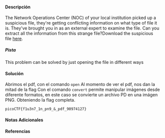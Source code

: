 #### Descripción
The Network Operations Center (NOC) of your local institution picked up a suspicious file, they're getting conflicting information on what type of file it is. They've brought you in as an external expert to examine the file. Can you extract all the information from this strange file?Download the suspicious file [here](https://artifacts.picoctf.net/c_titan/96/flag2of2-final.pdf).
##### Pista
This problem can be solved by just opening the file in different ways

#### Solución 
Abrimos el pdf, con el comando `open`
Al momento de ver el pdf, nos dan la mitad de la flag
Con el comando `convert` permite manipular imágenes desde diferente formatos, en este caso se convierte un archivo PD en una imágen PNG. Obteniendo la flag completa.
```
picoCTF{f1u3n7_1n_pn9_&_pdf_90974127}
```


#### Notas Adicionales

#### Referencias
